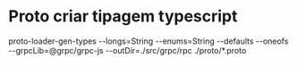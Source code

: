 # Proto criar tipagem typescript
proto-loader-gen-types --longs=String --enums=String --defaults --oneofs --grpcLib=@grpc/grpc-js --outDir=./src/grpc/rpc ./proto/*.proto
